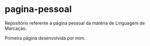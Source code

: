 # pagina-pessoal
Repositório referente á página pessoal da matéria de Linguagem de Marcação.

Primeira página desenvolvida por mim.
